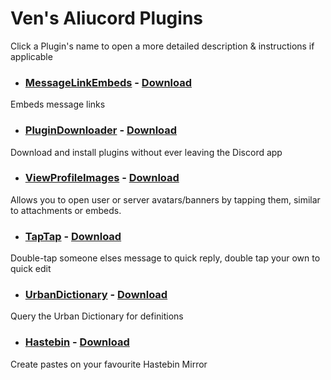 # Ven's Aliucord Plugins

Click a Plugin's name to open a more detailed description & instructions if applicable
- ### [MessageLinkEmbeds](MessageLinkEmbeds/README.md) - [Download](https://github.com/Vendicated/AliucordPlugins/blob/builds/MessageLinkEmbeds.zip?raw=true)
Embeds message links

- ### [PluginDownloader](PluginDownloader/README.md) - [Download](https://github.com/Vendicated/AliucordPlugins/blob/builds/PluginDownloader.zip?raw=true)
Download and install plugins without ever leaving the Discord app

- ### [ViewProfileImages](ViewProfileImages/README.md) - [Download](https://github.com/Vendicated/AliucordPlugins/blob/builds/ViewProfileImages.zip?raw=true)
Allows you to open user or server avatars/banners by tapping them, similar to attachments or embeds.

- ### [TapTap](TapTap/README.md) - [Download](https://github.com/Vendicated/AliucordPlugins/blob/builds/TapTap.zip?raw=true)
Double-tap someone elses message to quick reply, double tap your own to quick edit

- ### [UrbanDictionary](UrbanDictionary/README.md) - [Download](https://github.com/Vendicated/AliucordPlugins/blob/builds/UrbanDictionary.zip?raw=true)
Query the Urban Dictionary for definitions

- ### [Hastebin](Hastebin/README.md) - [Download](https://github.com/Vendicated/AliucordPlugins/blob/builds/Hastebin.zip?raw=true)
Create pastes on your favourite Hastebin Mirror
